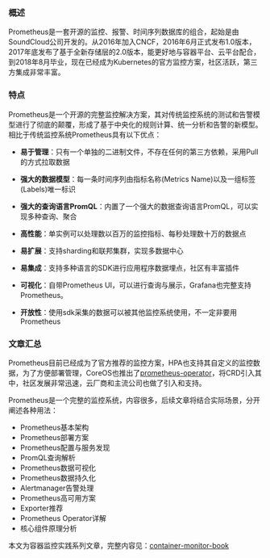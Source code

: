 
### 概述
Prometheus是一套开源的监控、报警、时间序列数据库的组合，起始是由SoundCloud公司开发的。从2016年加入CNCF，2016年6月正式发布1.0版本，2017年底发布了基于全新存储层的2.0版本，能更好地与容器平台、云平台配合，到2018年8月毕业，现在已经成为Kubernetes的官方监控方案，社区活跃，第三方集成非常丰富。
   
### 特点

  Prometheus是一个开源的完整监控解决方案，其对传统监控系统的测试和告警模型进行了彻底的颠覆，形成了基于中央化的规则计算、统一分析和告警的新模型。 相比于传统监控系统Prometheus具有以下优点：

* **易于管理**：只有一个单独的二进制文件，不存在任何的第三方依赖，采用Pull的方式拉取数据

* **强大的数据模型**：每一条时间序列由指标名称(Metrics Name)以及一组标签(Labels)唯一标识
* **强大的查询语言PromQL**：内置了一个强大的数据查询语言PromQL，可以实现多种查询、聚合

* **高性能**：单实例可以处理数以百万的监控指标、每秒处理数十万的数据点
* **易扩展**：支持sharding和联邦集群，实现多数据中心
* **易集成**：支持多种语言的SDK进行应用程序数据埋点，社区有丰富插件
* **可视化**：自带Prometheus UI，可以进行查询与展示，Grafana也完整支持Prometheus。
* **开放性**：使用sdk采集的数据可以被其他监控系统使用，不一定非要用Prometheus
   
### 文章汇总
Prometheus目前已经成为了官方推荐的监控方案，HPA也支持其自定义的监控数据，为了方便部署管理，CoreOS也推出了[prometheus-operator](https://github.com/coreos/prometheus-operator)，将CRD引入其中，社区发展非常迅速，云厂商和主流公司也做了引入和支持。

Prometheus是一个完整的监控系统，内容很多，后续文章将结合实际场景，分开阐述各种用法：

* Prometheus基本架构
* Prometheus部署方案
* Prometheus配置与服务发现
* PromQL查询解析
* Prometheus数据可视化
* Prometheus数据持久化
* Alertmanager告警处理
* Prometheus高可用方案
* Exporter推荐
* Prometheus Operator详解
* 核心组件原理分析

本文为容器监控实践系列文章，完整内容见：[container-monitor-book](https://yasongxu.gitbook.io/container-monitor/)
